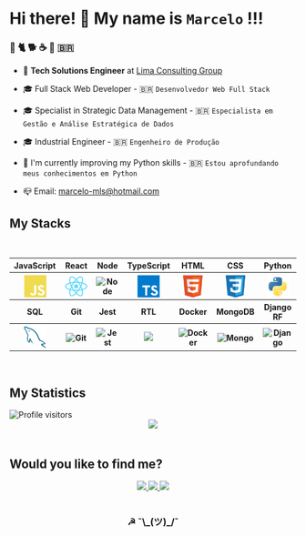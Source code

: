 # Hi there! 🖖 My name is `Marcelo` !!!
### 🎥 🐈 🐕 ☕ 🍺 🇧🇷

- 💼  **Tech Solutions Engineer** at <a href="https://www.limaconsulting.com/">Lima Consulting Group</a>

- 🎓  Full Stack Web Developer - 🇧🇷 ```Desenvolvedor Web Full Stack``` 
- 🎓  Specialist in Strategic Data Management - 🇧🇷 ```Especialista em Gestão e Análise Estratégica de Dados```
- 🎓  Industrial Engineer - 🇧🇷 ```Engenheiro de Produção``` 
- 🌱  I'm currently improving my Python skills - 🇧🇷 ```Estou aprofundando meus conhecimentos em Python```
- 📪  Email: <a href="mailto:marcelo-mls@hotmail.com">marcelo-mls@hotmail.com</a>

## My Stacks

<div style="display: inline_block" align="center">
<br>

<table>
  <tr>
    <th width="110px">JavaScript</th>
    <th width="110px">React</th>
    <th width="110px">Node</th>
    <th width="110px">TypeScript</th>
    <th width="110px">HTML</th>
    <th width="110px">CSS</th>
    <th width="110px">Python</th>
   </tr>
  <tr>
    <th><img align="center" alt="JavaScript" height="40" src="https://raw.githubusercontent.com/devicons/devicon/master/icons/javascript/javascript-plain.svg"></th>
    <th><img align="center" alt="React" height="40" src="https://raw.githubusercontent.com/devicons/devicon/master/icons/react/react-original.svg"></th>
    <th><img align="center" alt="Node" height="40" src="https://cdn.jsdelivr.net/gh/devicons/devicon/icons/nodejs/nodejs-original.svg"></th>
    <th><img align="center" alt="TypeScript" height="40" src="https://raw.githubusercontent.com/devicons/devicon/master/icons/typescript/typescript-plain.svg"></th>
    <th><img align="center" alt="HTML" height="40" src="https://raw.githubusercontent.com/devicons/devicon/master/icons/html5/html5-original.svg"></th>
    <th><img align="center" alt="CSS" height="40" src="https://raw.githubusercontent.com/devicons/devicon/master/icons/css3/css3-original.svg"></th>
    <th><img align="center" alt="Python" height="40" src="https://raw.githubusercontent.com/devicons/devicon/master/icons/python/python-original.svg"></th>
  </tr>
  <tr>
    <th>SQL</th>
    <th>Git</th>
    <th>Jest</th>
    <th>RTL</th>
    <th>Docker</th>
    <th>MongoDB</th>
    <th>Django RF</th>
    <!--
    <th>Redux</th>
    -->
  </tr>
  <tr> 
    <th><img align="center" alt="SQL" height="40" src="https://raw.githubusercontent.com/devicons/devicon/master/icons/mysql/mysql-original.svg"></th>
    <th><img align="center" alt="Git" height="40" src="https://cdn.jsdelivr.net/gh/devicons/devicon/icons/git/git-original.svg"></th>
    <th><img align="center" alt="Jest" height="40" src="https://cdn.jsdelivr.net/gh/devicons/devicon/icons/jest/jest-plain.svg"></th>
    <th><img height="40" src="https://testing-library.com/img/octopus-128x128.png"></th>
    <th><img align="center" alt="Docker" height="40" src="https://cdn.jsdelivr.net/gh/devicons/devicon/icons/docker/docker-plain.svg"></th>
    <th><img align="center" alt="Mongo" height="40" src="https://cdn.jsdelivr.net/gh/devicons/devicon/icons/mongodb/mongodb-original.svg"></th>
    <th><img align="center" alt="Django" height="40" src="https://cdn.jsdelivr.net/gh/devicons/devicon/icons/django/django-plain.svg"></th>
    <!--
    <th><img align="center" alt="Redux" height="30" width="40" src="https://cdn.jsdelivr.net/gh/devicons/devicon/icons/redux/redux-original.svg"></th>
    -->
  </tr>
</table>  
  
<!-- Site para buscar os icones: https://devicon.dev/ -->

</div>
<br>

## My Statistics
<img alt="Profile visitors" src="https://komarev.com/ghpvc/?username=marcelo-mls&style=for-the-badge"/>

<br>
<div align="center">
  <a href="https://www.linkedin.com/in/marcelo-mls/" target="_blank"> 
   <!--
    <img height="180em" src="https://github-readme-stats-git-masterrstaa-rickstaa.vercel.app//api?username=marcelo-mls&show_icons=true&theme=dark&include_all_commits=true&count_private=true"/>
   -->

  <img height="180em" src="https://github-readme-stats-git-masterrstaa-rickstaa.vercel.app//api/top-langs/?username=marcelo-mls&layout=compact&langs_count=7&theme=dark"/>   
  </a>
</div>


  
<br>

## Would you like to find me?
 
<div align="center"> 
  <a href="https://www.linkedin.com/in/marcelo-mls/" target="_blank">
    <img src="https://img.shields.io/badge/-LinkedIn-%230077B5?style=for-the-badge&logo=linkedin&logoColor=white" target="_blank">
  </a> 
  <a href="https://letterboxd.com/MarceloMLS/" target="_blank">
    <img src="https://img.shields.io/badge/-Letterboxd-03A61C?style=for-the-badge&logo=audi&logoColor=white" target="_blank">
  </a>
  <a href="mailto:marcelo-mls@hotmail.com" target="_blank">
    <img src="https://img.shields.io/badge/-Email-c14438?style=for-the-badge&logo=Gmail&logoColor=white" target="_blank">
  </a>
  <!--   <a href="https://www.instagram.com/marquesmls/" target="_blank">
<img src="https://img.shields.io/badge/-Instagram-%23E4405F?style=for-the-badge&logo=instagram&logoColor=white" target="_blank">
</a> -->
</div>

<br>
  
<h3 align="center"> ☭ ¯\_(ツ)_/¯ </h3>
